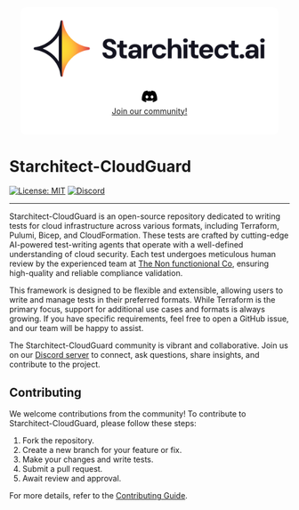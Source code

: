 <div style="background-color: white; padding: 20px; border-radius: 10px; margin: 40px 20px;">
  <a href="https://starchitect.ai">
    <img alt="terrarium" src="./assets/starchitect-logo-dark-sf.png" />
  </a>
  <p align="center">
  <a href="https://discord.gg/nPFTpQTF">
    <svg xmlns="http://www.w3.org/2000/svg" viewBox="0 0 640 512" width="30" height="30">
      <path d="M524.5 69.8a1.5 1.5 0 0 0 -.8-.7A485.1 485.1 0 0 0 404.1 32a1.8 1.8 0 0 0 -1.9 .9 337.5 337.5 0 0 0 -14.9 30.6 447.8 447.8 0 0 0 -134.4 0 309.5 309.5 0 0 0 -15.1-30.6 1.9 1.9 0 0 0 -1.9-.9A483.7 483.7 0 0 0 116.1 69.1a1.7 1.7 0 0 0 -.8 .7C39.1 183.7 18.2 294.7 28.4 404.4a2 2 0 0 0 .8 1.4A487.7 487.7 0 0 0 176 479.9a1.9 1.9 0 0 0 2.1-.7A348.2 348.2 0 0 0 208.1 430.4a1.9 1.9 0 0 0 -1-2.6 321.2 321.2 0 0 1 -45.9-21.9 1.9 1.9 0 0 1 -.2-3.1c3.1-2.3 6.2-4.7 9.1-7.1a1.8 1.8 0 0 1 1.9-.3c96.2 43.9 200.4 43.9 295.5 0a1.8 1.8 0 0 1 1.9 .2c2.9 2.4 6 4.9 9.1 7.2a1.9 1.9 0 0 1 -.2 3.1 301.4 301.4 0 0 1 -45.9 21.8 1.9 1.9 0 0 0 -1 2.6 391.1 391.1 0 0 0 30 48.8 1.9 1.9 0 0 0 2.1 .7A486 486 0 0 0 610.7 405.7a1.9 1.9 0 0 0 .8-1.4C623.7 277.6 590.9 167.5 524.5 69.8zM222.5 337.6c-29 0-52.8-26.6-52.8-59.2S193.1 219.1 222.5 219.1c29.7 0 53.3 26.8 52.8 59.2C275.3 311 251.9 337.6 222.5 337.6zm195.4 0c-29 0-52.8-26.6-52.8-59.2S388.4 219.1 417.9 219.1c29.7 0 53.3 26.8 52.8 59.2C470.7 311 447.5 337.6 417.9 337.6z"/>
    </svg>
  </a>
  <br>
  <a href="https://discord.gg/nPFTpQTF">Join our community!</a>
</p>
</div>



# Starchitect-CloudGuard

<!-- [![Regula Tests](https://github.com/cldcvr/terrarium/actions/workflows/regula-test.yml/badge.svg)](https://github.com/nonfx/starchitect-tests/actions/workflows/regula-test.yml)  -->

[![License: MIT](https://img.shields.io/badge/License-MIT-yellow.svg)](./LICENSE) [![Discord](https://img.shields.io/discord/1130781563928444978)](https://discord.gg/gG3gDm9GmF)

---

Starchitect-CloudGuard is an open-source repository dedicated to writing tests for cloud infrastructure across various formats, including Terraform, Pulumi, Bicep, and CloudFormation. These tests are crafted by cutting-edge AI-powered test-writing agents that operate with a well-defined understanding of cloud security. Each test undergoes meticulous human review by the experienced team at [The Non functionional Co](https://nonfx.com), ensuring high-quality and reliable compliance validation.

This framework is designed to be flexible and extensible, allowing users to write and manage tests in their preferred formats. While Terraform is the primary focus, support for additional use cases and formats is always growing. If you have specific requirements, feel free to open a GitHub issue, and our team will be happy to assist.

The Starchitect-CloudGuard community is vibrant and collaborative. Join us on our [Discord server](https://discord.gg/nPFTpQTF) to connect, ask questions, share insights, and contribute to the project.

## Contributing

We welcome contributions from the community! To contribute to Starchitect-CloudGuard, please follow these steps:

1. Fork the repository.
2. Create a new branch for your feature or fix.
3. Make your changes and write tests.
4. Submit a pull request.
5. Await review and approval.

For more details, refer to the [Contributing Guide](CONTRIBUTING.md). 